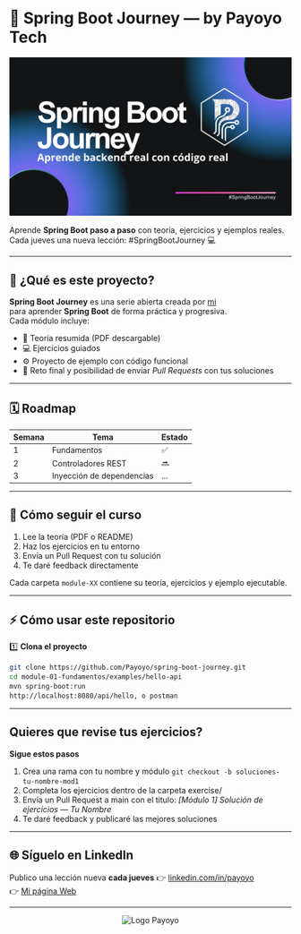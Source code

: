 # 🚀 Spring Boot Journey — by Payoyo Tech

![Payoyo Tech banner](docs/banner.png)

Aprende **Spring Boot paso a paso** con teoría, ejercicios y ejemplos reales.
Cada jueves una nueva lección: #SpringBootJourney 💻

---

## 📘 ¿Qué es este proyecto?

**Spring Boot Journey** es una serie abierta creada por [mi](https://github.com/Payoyo)  
para aprender **Spring Boot** de forma práctica y progresiva.  
Cada módulo incluye:
- 🧠 Teoría resumida (PDF descargable)
- 💻 Ejercicios guiados
- ⚙️ Proyecto de ejemplo con código funcional
- 🧩 Reto final y posibilidad de enviar *Pull Requests* con tus soluciones 

---

## 🗓️ Roadmap
| Semana | Tema | Estado |
|--------|------|--------|
| 1 | Fundamentos | ✅ |
| 2 | Controladores REST | 🔜 |
| 3 | Inyección de dependencias | ... |

---

## 📘 Cómo seguir el curso
1. Lee la teoría (PDF o README)  
2. Haz los ejercicios en tu entorno  
3. Envía un Pull Request con tu solución  
4. Te daré feedback directamente

Cada carpeta `module-XX` contiene su teoría, ejercicios y ejemplo ejecutable.

---

## ⚡ Cómo usar este repositorio

1️⃣ **Clona el proyecto**
```bash
git clone https://github.com/Payoyo/spring-boot-journey.git
cd module-01-fundamentos/examples/hello-api
mvn spring-boot:run
http://localhost:8080/api/hello, o postman
```
---
## Quieres que revise tus ejercicios?
**Sigue estos pasos**
1. Crea una rama con tu nombre y módulo
``` git checkout -b soluciones-tu-nombre-mod1 ```
2. Completa los ejercicios dentro de la carpeta exercise/
3. Envía un Pull Request a main con el titulo: *[Módulo 1] Solución de ejercicios — Tu Nombre*
4. Te daré feedback y publicaré las mejores soluciones
---

## 🌐 Síguelo en LinkedIn
Publico una lección nueva **cada jueves** 👉 [linkedin.com/in/payoyo](https://www.linkedin.com/in/jose-luis-rodriguez-valenzuela-dev/) <br>
👉 [Mi página Web](https://portfolio-joseluis.vercel.app/)

---

<p align="center"> <img src="docs/logo.png" alt="Logo Payoyo" width="350" /> </p>
